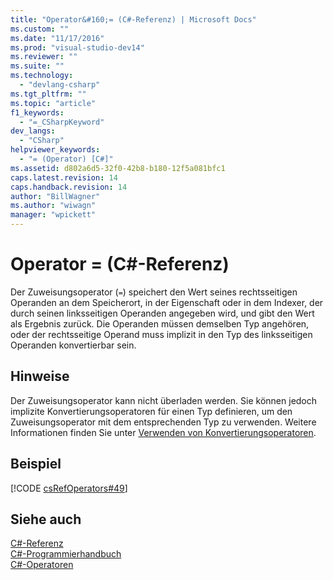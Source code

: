 ```yaml
---
title: "Operator&#160;= (C#-Referenz) | Microsoft Docs"
ms.custom: ""
ms.date: "11/17/2016"
ms.prod: "visual-studio-dev14"
ms.reviewer: ""
ms.suite: ""
ms.technology: 
  - "devlang-csharp"
ms.tgt_pltfrm: ""
ms.topic: "article"
f1_keywords: 
  - "=_CSharpKeyword"
dev_langs: 
  - "CSharp"
helpviewer_keywords: 
  - "= (Operator) [C#]"
ms.assetid: d802a6d5-32f0-42b8-b180-12f5a081bfc1
caps.latest.revision: 14
caps.handback.revision: 14
author: "BillWagner"
ms.author: "wiwagn"
manager: "wpickett"
---
```

# Operator&#160;= (C#-Referenz)
Der Zuweisungsoperator \(`=`\) speichert den Wert seines rechtsseitigen Operanden an dem Speicherort, in der Eigenschaft oder in dem Indexer, der durch seinen linksseitigen Operanden angegeben wird, und gibt den Wert als Ergebnis zurück.  Die Operanden müssen demselben Typ angehören, oder der rechtsseitige Operand muss implizit in den Typ des linksseitigen Operanden konvertierbar sein.  
  
## Hinweise  
 Der Zuweisungsoperator kann nicht überladen werden.  Sie können jedoch implizite Konvertierungsoperatoren für einen Typ definieren, um den Zuweisungsoperator mit dem entsprechenden Typ zu verwenden.  Weitere Informationen finden Sie unter [Verwenden von Konvertierungsoperatoren](../../../csharp/programming-guide/statements-expressions-operators/using-conversion-operators.md).  
  
## Beispiel  
 [!CODE [csRefOperators#49](../CodeSnippet/VS_Snippets_VBCSharp/csrefOperators#49)]  
  
## Siehe auch  
 [C\#\-Referenz](../../../csharp/language-reference/index.md)   
 [C\#\-Programmierhandbuch](../../../csharp/programming-guide/index.md)   
 [C\#\-Operatoren](../../../csharp/language-reference/operators/index.md)